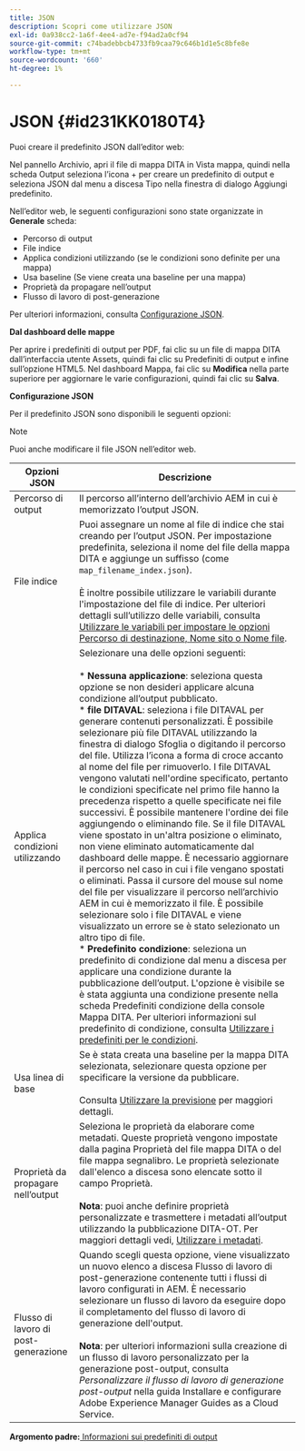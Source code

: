 ```yaml
---
title: JSON
description: Scopri come utilizzare JSON
exl-id: 0a938cc2-1a6f-4ee4-ad7e-f94ad2a0cf94
source-git-commit: c74badebbcb4733fb9caa79c646b1d1e5c8bfe8e
workflow-type: tm+mt
source-wordcount: '660'
ht-degree: 1%

---
```


# JSON {#id231KK0180T4}

Puoi creare il predefinito JSON dall’editor web:

Nel pannello Archivio, apri il file di mappa DITA in Vista mappa, quindi nella scheda Output seleziona l’icona + per creare un predefinito di output e seleziona JSON dal menu a discesa Tipo nella finestra di dialogo Aggiungi predefinito.

Nell’editor web, le seguenti configurazioni sono state organizzate in **Generale** scheda:

- Percorso di output
- File indice
- Applica condizioni utilizzando \(se le condizioni sono definite per una mappa\)
- Usa baseline \(Se viene creata una baseline per una mappa\)
- Proprietà da propagare nell’output
- Flusso di lavoro di post-generazione

Per ulteriori informazioni, consulta [Configurazione JSON](#id231KJA00REJ).

**Dal dashboard delle mappe**

Per aprire i predefiniti di output per PDF, fai clic su un file di mappa DITA dall’interfaccia utente Assets, quindi fai clic su Predefiniti di output e infine sull’opzione HTML5. Nel dashboard Mappa, fai clic su **Modifica** nella parte superiore per aggiornare le varie configurazioni, quindi fai clic su **Salva**.

**Configurazione JSON**

Per il predefinito JSON sono disponibili le seguenti opzioni:

>[!NOTE]
>
> Puoi anche modificare il file JSON nell’editor web.

| Opzioni JSON | Descrizione |
| --- | --- |
| Percorso di output | Il percorso all’interno dell’archivio AEM in cui è memorizzato l’output JSON. |
| File indice | Puoi assegnare un nome al file di indice che stai creando per l’output JSON. Per impostazione predefinita, seleziona il nome del file della mappa DITA e aggiunge un suffisso (come `map_filename_index.json`).<br><br>È inoltre possibile utilizzare le variabili durante l&#39;impostazione del file di indice. Per ulteriori dettagli sull’utilizzo delle variabili, consulta [Utilizzare le variabili per impostare le opzioni Percorso di destinazione, Nome sito o Nome file](generate-output-use-variables.md#id18BUG70K05Z). |
| Applica condizioni utilizzando | Selezionare una delle opzioni seguenti:<br><br>* **Nessuna applicazione**: seleziona questa opzione se non desideri applicare alcuna condizione all’output pubblicato.<br>* **file DITAVAL**: seleziona i file DITAVAL per generare contenuti personalizzati. È possibile selezionare più file DITAVAL utilizzando la finestra di dialogo Sfoglia o digitando il percorso del file. Utilizza l’icona a forma di croce accanto al nome del file per rimuoverlo. I file DITAVAL vengono valutati nell&#39;ordine specificato, pertanto le condizioni specificate nel primo file hanno la precedenza rispetto a quelle specificate nei file successivi. È possibile mantenere l&#39;ordine dei file aggiungendo o eliminando file. Se il file DITAVAL viene spostato in un&#39;altra posizione o eliminato, non viene eliminato automaticamente dal dashboard delle mappe. È necessario aggiornare il percorso nel caso in cui i file vengano spostati o eliminati. Passa il cursore del mouse sul nome del file per visualizzare il percorso nell’archivio AEM in cui è memorizzato il file. È possibile selezionare solo i file DITAVAL e viene visualizzato un errore se è stato selezionato un altro tipo di file.<br>* **Predefinito condizione**: seleziona un predefinito di condizione dal menu a discesa per applicare una condizione durante la pubblicazione dell’output. L&#39;opzione è visibile se è stata aggiunta una condizione presente nella scheda Predefiniti condizione della console Mappa DITA. Per ulteriori informazioni sul predefinito di condizione, consulta [Utilizzare i predefiniti per le condizioni](generate-output-use-condition-presets.md#id1825FL004PN). |
| Usa linea di base | Se è stata creata una baseline per la mappa DITA selezionata, selezionare questa opzione per specificare la versione da pubblicare.<br><br>Consulta [Utilizzare la previsione](generate-output-use-baseline-for-publishing.md#id1825FI0J0PF) per maggiori dettagli. |
| Proprietà da propagare nell’output | Seleziona le proprietà da elaborare come metadati. Queste proprietà vengono impostate dalla pagina Proprietà del file mappa DITA o del file mappa segnalibro. Le proprietà selezionate dall&#39;elenco a discesa sono elencate sotto il campo Proprietà.<br><br>**Nota**: puoi anche definire proprietà personalizzate e trasmettere i metadati all’output utilizzando la pubblicazione DITA-OT. Per maggiori dettagli vedi, [Utilizzare i metadati](metadata-dita.md#id21BJ00QD0XA). |
| Flusso di lavoro di post-generazione | Quando scegli questa opzione, viene visualizzato un nuovo elenco a discesa Flusso di lavoro di post-generazione contenente tutti i flussi di lavoro configurati in AEM. È necessario selezionare un flusso di lavoro da eseguire dopo il completamento del flusso di lavoro di generazione dell&#39;output.<br><br>**Nota**: per ulteriori informazioni sulla creazione di un flusso di lavoro personalizzato per la generazione post-output, consulta _Personalizzare il flusso di lavoro di generazione post-output_ nella guida Installare e configurare Adobe Experience Manager Guides as a Cloud Service. |

**Argomento padre:**[ Informazioni sui predefiniti di output](generate-output-understand-presets.md)
